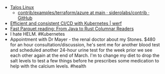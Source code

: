 - [Talos Linux](https://www.talos.dev/)
	- [contrib/examples/terraform/azure at main · siderolabs/contrib · GitHub](https://github.com/siderolabs/contrib/tree/main/examples/terraform/azure)
- [Efficient and consistent CI/CD with Kubernetes | werf](https://werf.io/)
- [Fast Parquet reading: From Java to Rust Columnar Readers](https://baarse.substack.com/p/fast-parquet-reading-from-java-to)
- I hate HELM. #Kubernetes
- Appointment with Dr Mayer - the renal doctor about my Stones. $480 for an hour consultation/discussion, he's sent me for another blood test and scheduled another 24-hour urine test for the week prior we see each other again at the end of March. I'm to change my diet to drop the salt levels to test a few things before he prescribes some medication to help with the calcium levels. #health